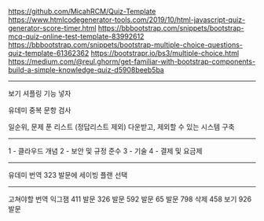 https://github.com/MicahRCM/Quiz-Template
https://www.htmlcodegenerator-tools.com/2019/10/html-javascript-quiz-generator-score-timer.html
https://bbbootstrap.com/snippets/bootstrap-mcq-quiz-online-test-template-83992612
https://bbbootstrap.com/snippets/bootstrap-multiple-choice-questions-quiz-template-61362362
https://bootstrapr.io/bs3/multiple-choice.html
https://medium.com/@reul.ghorm/get-familiar-with-bootstrap-components-build-a-simple-knowledge-quiz-d5908beeb5ba


---------------------------
보기 셔플링 기능 넣자

유데미 중복 문항 검사

일순위, 문제 푼 리스트 (정답리스트 제외) 다운받고, 제외할 수 있는 시스템 구축

----------------------------------------------------------------------

1 - 클라우드 개념
2 - 보안 및 규정 준수
3 - 기술
4 - 결제 및 요금제





----------------------
유데미 번역
323 발문에 세이빙 플랜 선택

-------------------------------
고쳐야할 번역 익그잼
411 발문
326 발문
592 발문
65 발문
798 삭제
458 보기
926 발문


















